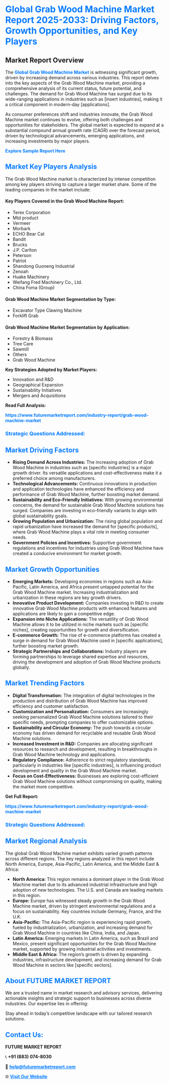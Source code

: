 <h1 style="color: #007BFF;">Global Grab Wood Machine Market Report 2025-2033: Driving Factors, Growth Opportunities, and Key Players</h1>

<section id="overview">
<h2>Market Report Overview</h2>
<p>The <a href="https://www.futuremarketreport.com/industry-report/grab-wood-machine-market" style="color: #007BFF; text-decoration: none;"><strong>Global Grab Wood Machine Market</strong></a> is witnessing significant growth, driven by increasing demand across various industries. This report delves into the key aspects of the Grab Wood Machine market, providing a comprehensive analysis of its current status, future potential, and challenges. The demand for Grab Wood Machine has surged due to its wide-ranging applications in industries such as [insert industries], making it a critical component in modern-day [applications].</p>
<p>As consumer preferences shift and industries innovate, the Grab Wood Machine market continues to evolve, offering both challenges and opportunities for stakeholders. The global market is expected to expand at a substantial compound annual growth rate (CAGR) over the forecast period, driven by technological advancements, emerging applications, and increasing investments by major players.</p>
</section>

<section id="overview">
<p><a href="https://www.futuremarketreport.com/request-sample/reportId=124472" style="color: #007BFF; text-decoration: none;"><strong>Explore Sample Report Here</strong></a></p>
</section>

<section id="key-players">
<h2 style="color: #007BFF;">Market Key Players Analysis</h2>
<p>The Grab Wood Machine market is characterized by intense competition among key players striving to capture a larger market share. Some of the leading companies in the market include:</p>
<h4>Key Players Covered in the Grab Wood Machine Report:</h4>
<ul><li>Terex Corporation</li><li>Mtd product</li><li>Vermeer</li><li>Morbark</li><li>ECHO Bear Cat</li><li>Bandit</li><li>Brucks</li><li>J.P. Carlton</li><li>Peterson</li><li>Patriot</li><li>Shandong Guoneng Industrial</li><li>Zenoah</li><li>Huake Machinery</li><li>Weifang Fred Machinery Co., Ltd.</li><li>China Foma (Group)</li></ul>
<h4>Grab Wood Machine Market Segmentation by Type:</h4>
<ul><li>Excavator Type Clawing Machine</li><li>Forklift Grab</li></ul>

<h4>Grab Wood Machine Market Segmentation by Application:</h4>
<ul><li>Forestry &amp; Biomass</li><li>Tree Care</li><li>Sawmill</li><li>Others</li><li>Grab Wood Machine</li></ul>
<p><strong>Key Strategies Adopted by Market Players:</strong></p>
<ul>
<li>Innovation and R&D</li>
<li>Geographical Expansion</li>
<li>Sustainability Initiatives</li>
<li>Mergers and Acquisitions</li>
</ul>
</section>

<section>
<p><strong>Read Full Analysis: </strong></p><a href="https://www.futuremarketreport.com/industry-report/grab-wood-machine-market" style="color: #007BFF; text-decoration: none;"><strong>https://www.futuremarketreport.com/industry-report/grab-wood-machine-market</strong></a>
<h3 style="color: #007BFF;">Strategic Questions Addressed:</h3>
</section>

<section id="driving-factors">
<h2 style="color: #007BFF;">Market Driving Factors</h2>
<ul>
<li><strong>Rising Demand Across Industries:</strong> The increasing adoption of Grab Wood Machine in industries such as [specific industries] is a major growth driver. Its versatile applications and cost-effectiveness make it a preferred choice among manufacturers.</li>
<li><strong>Technological Advancements:</strong> Continuous innovations in production and application technologies have enhanced the efficiency and performance of Grab Wood Machine, further boosting market demand.</li>
<li><strong>Sustainability and Eco-Friendly Initiatives:</strong> With growing environmental concerns, the demand for sustainable Grab Wood Machine solutions has surged. Companies are investing in eco-friendly variants to align with global sustainability goals.</li>
<li><strong>Growing Population and Urbanization:</strong> The rising global population and rapid urbanization have increased the demand for [specific products], where Grab Wood Machine plays a vital role in meeting consumer needs.</li>
<li><strong>Government Policies and Incentives:</strong> Supportive government regulations and incentives for industries using Grab Wood Machine have created a conducive environment for market growth.</li>
</ul>
</section>

<section id="growth-opportunities">
<h2 style="color: #007BFF;">Market Growth Opportunities</h2>
<ul>
<li><strong>Emerging Markets:</strong> Developing economies in regions such as Asia-Pacific, Latin America, and Africa present untapped potential for the Grab Wood Machine market. Increasing industrialization and urbanization in these regions are key growth drivers.</li>
<li><strong>Innovative Product Development:</strong> Companies investing in R&D to create innovative Grab Wood Machine products with enhanced features and applications are likely to gain a competitive edge.</li>
<li><strong>Expansion into Niche Applications:</strong> The versatility of Grab Wood Machine allows it to be utilized in niche markets such as [specific niches], creating opportunities for growth and diversification.</li>
<li><strong>E-commerce Growth:</strong> The rise of e-commerce platforms has created a surge in demand for Grab Wood Machine used in [specific applications], further boosting market growth.</li>
<li><strong>Strategic Partnerships and Collaborations:</strong> Industry players are forming partnerships to leverage shared expertise and resources, driving the development and adoption of Grab Wood Machine products globally.</li>
</ul>
</section>

<section id="trending-factors">
<h2 style="color: #007BFF;">Market Trending Factors</h2>
<ul>
<li><strong>Digital Transformation:</strong> The integration of digital technologies in the production and distribution of Grab Wood Machine has improved efficiency and customer satisfaction.</li>
<li><strong>Customization and Personalization:</strong> Consumers are increasingly seeking personalized Grab Wood Machine solutions tailored to their specific needs, prompting companies to offer customizable options.</li>
<li><strong>Sustainability and Circular Economy:</strong> The push towards a circular economy has driven demand for recyclable and reusable Grab Wood Machine solutions.</li>
<li><strong>Increased Investment in R&D:</strong> Companies are allocating significant resources to research and development, resulting in breakthroughs in Grab Wood Machine technology and applications.</li>
<li><strong>Regulatory Compliance:</strong> Adherence to strict regulatory standards, particularly in industries like [specific industries], is influencing product development and quality in the Grab Wood Machine market.</li>
<li><strong>Focus on Cost-Effectiveness:</strong> Businesses are exploring cost-efficient Grab Wood Machine solutions without compromising on quality, making the market more competitive.</li>
</ul>
</section>

<section>
<p><strong>Get Full Report: </strong></p><a href="https://www.futuremarketreport.com/industry-report/grab-wood-machine-market" style="color: #007BFF; text-decoration: none;"><strong>https://www.futuremarketreport.com/industry-report/grab-wood-machine-market</strong></a>
<h3 style="color: #007BFF;">Strategic Questions Addressed:</h3>
</section>


<section id="regional-analysis">
<h2 style="color: #007BFF;">Market Regional Analysis</h2>
<p>The global Grab Wood Machine market exhibits varied growth patterns across different regions. The key regions analyzed in this report include North America, Europe, Asia-Pacific, Latin America, and the Middle East & Africa:</p>
<ul>
<li><strong>North America:</strong> This region remains a dominant player in the Grab Wood Machine market due to its advanced industrial infrastructure and high adoption of new technologies. The U.S. and Canada are leading markets in this region.</li>
<li><strong>Europe:</strong> Europe has witnessed steady growth in the Grab Wood Machine market, driven by stringent environmental regulations and a focus on sustainability. Key countries include Germany, France, and the U.K.</li>
<li><strong>Asia-Pacific:</strong> The Asia-Pacific region is experiencing rapid growth, fueled by industrialization, urbanization, and increasing demand for Grab Wood Machine in countries like China, India, and Japan.</li>
<li><strong>Latin America:</strong> Emerging markets in Latin America, such as Brazil and Mexico, present significant opportunities for the Grab Wood Machine market, supported by growing industrial activities and investments.</li>
<li><strong>Middle East & Africa:</strong> The region’s growth is driven by expanding industries, infrastructure development, and increasing demand for Grab Wood Machine in sectors like [specific sectors].</li>
</ul>
</section>

<footer>
<h2 style="color: #007BFF;">About FUTURE MARKET REPORT</h2>
<p>We are a trusted name in market research and advisory services, delivering actionable insights and strategic support to businesses across diverse industries. Our expertise lies in offering:</p>

<p>Stay ahead in today’s competitive landscape with our tailored research solutions.</p>

<h2 style="color: #007BFF;">Contact Us:</h2>
<p><strong>FUTURE MARKET REPORT</strong></p>
<p>📞 <strong>+91 (883) 074-8030</strong></p>
<p>📧 <strong><a href="mailto:help@futuremarketreport.com" style="color: #007BFF;">help@futuremarketreport.com</a></strong></p>
<p>🌐 <strong><a href="https://www.futuremarketreport.com/" style="color: #007BFF;">Visit Our Website</a></strong></p>
</footer>